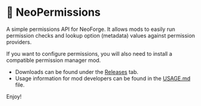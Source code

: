 # :key: NeoPermissions

A simple permissions API for NeoForge. It allows mods to easily run permission checks and lookup option (metadata) values against permission providers.

If you want to configure permissions, you will also need to install a compatible permission manager mod.

* Downloads can be found under the [Releases](https://github.com/ThinkingStudios/NeoPermissions/releases) tab.
* Usage information for mod developers can be found in the [USAGE.md](USAGE.md) file.

Enjoy!
